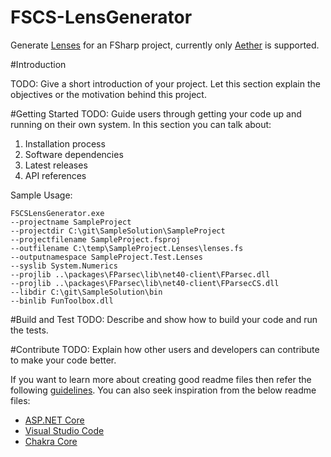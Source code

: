 # FSCS-LensGenerator #

Generate [Lenses][steckermeier2015lenses] for an FSharp project, currently only [Aether][AetherGithub] is supported.

#Introduction

TODO: Give a short introduction of your project. Let this section explain the objectives or the motivation behind this project. 

#Getting Started
TODO: Guide users through getting your code up and running on their own system. In this section you can talk about:
1.	Installation process
2.	Software dependencies
3.	Latest releases
4.	API references

Sample Usage:

    FSCSLensGenerator.exe
    --projectname SampleProject
    --projectdir C:\git\SampleSolution\SampleProject
    --projectfilename SampleProject.fsproj
    --outfilename C:\temp\SampleProject.Lenses\lenses.fs
    --outputnamespace SampleProject.Test.Lenses
    --syslib System.Numerics
    --projlib ..\packages\FParsec\lib\net40-client\FParsec.dll
    --projlib ..\packages\FParsec\lib\net40-client\FParsecCS.dll
    --libdir C:\git\SampleSolution\bin
    --binlib FunToolbox.dll

#Build and Test
TODO: Describe and show how to build your code and run the tests. 

#Contribute
TODO: Explain how other users and developers can contribute to make your code better. 

If you want to learn more about creating good readme files then refer the following [guidelines](https://www.visualstudio.com/en-us/docs/git/create-a-readme). You can also seek inspiration from the below readme files:
- [ASP.NET Core](https://github.com/aspnet/Home)
- [Visual Studio Code](https://github.com/Microsoft/vscode)
- [Chakra Core](https://github.com/Microsoft/ChakraCore)

 [AetherGithub]: https://github.com/xyncro/aether
 [steckermeier2015lenses]: http://www21.in.tum.de/teaching/fp/SS15/papers/17.pdf